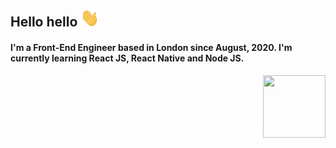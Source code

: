 ## Hello hello <img src="img/hi.gif" width="30px"></h2>

#### I'm a Front-End Engineer based in London since August, 2020. I'm currently learning React JS, React Native and Node JS.
<img align="right" width="100" height="100" src="http://www.fillmurray.com/100/100">



<!--
![Capa](https://github.com/arianeborges/arianeborges/blob/main/img/Capa.png)
**arianeborges/arianeborges** is a ✨ _special_ ✨ repository because its `README.md` (this file) appears on your GitHub profile.

Here are some ideas to get you started:

- 🔭 I’m currently working on ...
- 🌱 I’m currently learning ...
- 👯 I’m looking to collaborate on ...
- 🤔 I’m looking for help with ...
- 💬 Ask me about ...
- 📫 How to reach me: ...
- 😄 Pronouns: ...
- ⚡ Fun fact: ...
-->